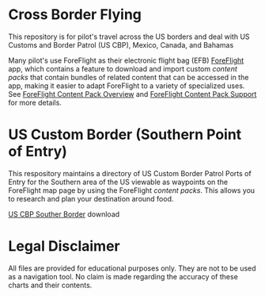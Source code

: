 # Cross Border Flying

This repository is for pilot's travel across the US borders and deal with US Customs and Border Patrol (US CBP), Mexico, Canada, and Bahamas

Many pilot's use ForeFlight as their electronic flight bag (EFB) [ForeFlight](https://www.foreflight.com/) app,
which contains a feature to download and import custom *content packs* that contain  bundles of related 
content that can be accessed in the app, making it easier to adapt ForeFlight to a variety of specialized uses.
See [ForeFlight Content Pack Overview](https://www.foreflight.com/products/foreflight-mobile/user-content/content-packs) and [ForeFlight Content Pack Support](https://foreflight.com/support/content-packs/) 
for more details.

# US Custom Border (Southern Point of Entry)

This respository maintains a directory of US Custom Border Patrol Ports of Entry for the Southern area of the US viewable as waypoints on the ForeFlight map page by using the ForeFlight *content packs*.  This allows you to research and plan your destination around food.

[US CBP Souther Border](https://ingramleedy.github.io/Cross-Border-Flying/contentpacks/US%20CBP%20Southern%20Border.zip) download
 
# Legal Disclaimer

All files are provided for educational purposes only. They are not to
be used as a navigation tool. No claim is made regarding the accuracy
of these charts and their contents.

